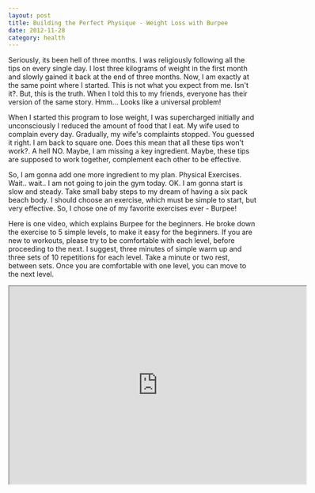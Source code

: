 ```yaml
---
layout: post
title: Building the Perfect Physique - Weight Loss with Burpee
date: 2012-11-28
category: health
---
```


Seriously, its been hell of three months. I was religiously following all the tips on every single day. I lost three kilograms of weight in the first month and slowly gained it back at the end of three months. Now, I am exactly at the same point where I started. This is not what you expect from me. Isn't it?. But, this is the truth. When I told this to my friends, everyone has their version of the same story. Hmm... Looks like a universal problem!  
  
When I started this program to lose weight, I was supercharged initially and unconsciously I reduced the amount of food that I eat. My wife used to complain every day. Gradually, my wife's complaints stopped. You guessed it right. I am back to square one. Does this mean that all these tips won't work?. A hell NO. Maybe, I am missing a key ingredient. Maybe, these tips are supposed to work together, complement each other to be effective.  
  
So, I am gonna add one more ingredient to my plan. Physical Exercises. Wait.. wait.. I am not going to join the gym today. OK. I am gonna start is slow and steady. Take small baby steps to my dream of having a six pack beach body. I should choose an exercise, which must be simple to start, but very effective. So, I  chose one of my favorite exercises ever - Burpee!  
  
Here is one video, which explains Burpee for the beginners. He broke down the exercise to 5 simple levels, to make it easy for the beginners. If you are new to workouts, please try to be comfortable with each level, before proceeding to the next. I suggest, three minutes of simple warm up and three sets of 10 repetitions for each level. Take a minute or two rest, between sets. Once you are comfortable with one level, you can move to the next level.  
  
<iframe width="600" height="400"
src="http://www.youtube.com/embed/ilNMfl1Cy58?autoplay=0">
</iframe> 
